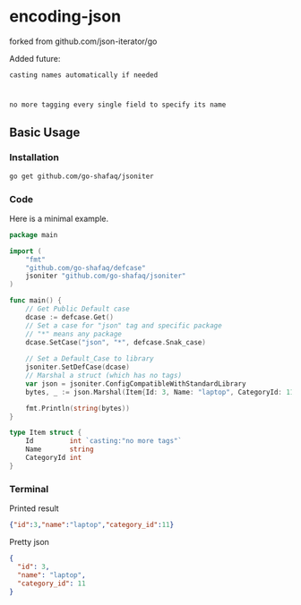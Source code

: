 # encoding-json

forked from github.com/json-iterator/go

Added future:

    casting names automatically if needed
#
    no more tagging every single field to specify its name

## Basic Usage

### Installation

```bash
go get github.com/go-shafaq/jsoniter
```


### Code

Here is a minimal example.

```go
package main

import (
	"fmt"
	"github.com/go-shafaq/defcase"
	jsoniter "github.com/go-shafaq/jsoniter"
)

func main() {
	// Get Public Default case
	dcase := defcase.Get()
	// Set a case for "json" tag and specific package
	// "*" means any package
	dcase.SetCase("json", "*", defcase.Snak_case)
	
	// Set a Default_Case to library
	jsoniter.SetDefCase(dcase)
	// Marshal a struct (which has no tags)
	var json = jsoniter.ConfigCompatibleWithStandardLibrary
	bytes, _ := json.Marshal(Item{Id: 3, Name: "laptop", CategoryId: 11})

	fmt.Println(string(bytes))
}

type Item struct {
	Id         int `casting:"no more tags"`
	Name       string
	CategoryId int
}
```

### Terminal

Printed result

```json
{"id":3,"name":"laptop","category_id":11}
```

Pretty json

```json
{
  "id": 3,
  "name": "laptop",
  "category_id": 11
}
```
